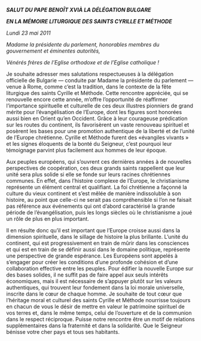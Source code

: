 ***SALUT DU PAPE BENOÎT XVI******À LA DÉLÉGATION BULGARE***

***EN LA MÉMOIRE LITURGIQUE DES SAINTS CYRILLE ET MÉTHODE***

*Lundi 23 mai 2011*

*Madame la présidente du parlement, honorables membres du gouvernement et éminentes autorités,*

*Vénérés frères de l’Eglise orthodoxe et de l’Eglise catholique !*

Je souhaite adresser mes salutations respectueuses à la délégation officielle de Bulgarie — conduite par Madame la présidente du parlement — venue à Rome, comme c’est la tradition, dans le contexte de la fête liturgique des saints Cyrille et Méthode. Cette rencontre appréciée, qui se renouvelle encore cette année, m’offre l’opportunité de réaffirmer l’importance spirituelle et culturelle de ces deux illustres pionniers de grand mérite pour l’évangélisation de l’Europe, dont les figures sont honorées aussi bien en Orient qu’en Occident. Grâce à leur courageuse prédication sur les routes du continent, ils favorisèrent un vaste renouveau spirituel et posèrent les bases pour une promotion authentique de la liberté et de l’unité de l’Europe chrétienne. Cyrille et Méthode furent des «évangiles vivants » et les signes éloquents de la bonté du Seigneur, c’est pourquoi leur témoignage parvint plus facilement aux hommes de leur époque.

Aux peuples européens, qui s’ouvrent ces dernières années à de nouvelles perspectives de coopération, ces deux grands saints rappellent que leur unité sera plus solide si elle se fonde sur leurs racines chrétiennes communes. En effet, dans l’histoire complexe de l’Europe, le christianisme représente un élément central et qualifiant. La foi chrétienne a façonné la culture du vieux continent et s’est mêlée de manière indissoluble à son histoire, au point que celle-ci ne serait pas compréhensible si l’on ne faisait pas référence aux événements qui ont d’abord caractérisé la grande période de l’évangélisation, puis les longs siècles où le christianisme a joué un rôle de plus en plus important.

Il en résulte donc qu’il est important que l’Europe croisse aussi dans la dimension spirituelle, dans le sillage de histoire la plus brillante. L’unité du continent, qui est progressivement en train de mûrir dans les consciences et qui est en train de se définir aussi dans le domaine politique, représente une perspective de grande espérance. Les Européens sont appelés à s’engager pour créer les conditions d’une profonde cohésion et d’une collaboration effective entre les peuples. Pour édifier la nouvelle Europe sur des bases solides, il ne suffit pas de faire appel aux seuls intérêts économiques, mais il est nécessaire de s’appuyer plutôt sur les valeurs authentiques, qui trouvent leur fondement dans la loi morale universelle, inscrite dans le cœur de chaque homme. Je souhaite de tout cœur que l’héritage moral et culturel des saints Cyrille et Méthode nourrisse toujours en chacun de vous le désir de mettre en valeur le patrimoine spirituel de vos terres et, dans le même temps, celui de l’ouverture et de la communion dans le respect réciproque. Puisse notre rencontre être un motif de relations supplémentaires dans la fraternité et dans la solidarité. Que le Seigneur bénisse votre cher pays et tous ses habitants.